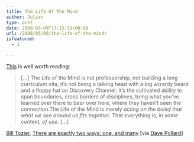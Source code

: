 ```yaml
---
title: The Life Of The Mind
author: Julian
type: post
date: 2008-03-09T17:15:53+00:00
url: /2008/03/09/the-life-of-the-mind/
isfeatured:
  - 1

---
```

[This][1] is well worth reading:

<blockquote cite="https://williamtozier.com/slurry/2008/03/03/there-are-exactly-two-ways-one-and-many">
  <p>
    […] The Life of the Mind is not professorship, not building a long curriculum vita, it’s not being a talking head with a big wizardy beard and a floppy hat on Discovery Channel. It’s the cultivated ability to span boundaries, cross borders of disciplines, bring what you’ve learned over there to bear over here, where they haven’t seen the connection.The Life of the Mind is merely <em>acting on the belief that what we see around us fits together</em>. That everything is, in some context, <em>of use</em>. […]
  </p>
</blockquote>

[Bill Tozier][2], [There are exactly two ways: one, and many][1] [via [Dave Pollard][3]]

 [1]: https://williamtozier.com/slurry/2008/03/03/there-are-exactly-two-ways-one-and-many
 [2]: https://williamtozier.com/slurry/
 [3]: https://blogs.salon.com/0002007/2008/03/08.html#a2116